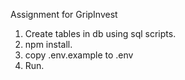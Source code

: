 Assignment for GripInvest

1. Create tables in db using sql scripts. 
2. npm install. 
3. copy .env.example to .env
4. Run.